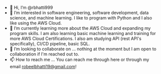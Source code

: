 - 👋 Hi, I’m @rbhatti999
- 👀 I’m interested in software engineering, software development, data science, and machine learning. I like to program with Python and I also like using the AWS Cloud. 
- 🌱 I’m currently learning more about the AWS Cloud and expanding my program skills. I am also learning basic machine learning and training for more AWS Cloud Certifications. I also am studying API (rest API's specifically), CI/CD pipeline, basic SQL.
- 💞️ I’m looking to collaborate on ... nothing at the moment but I am open to collaboration if I'm reached out to. 
- 📫 How to reach me ... You can reach me through here or through my email robeelbhatti19@gmail.com!

<!---
rbhatti999/rbhatti999 is a ✨ special ✨ repository because its `README.md` (this file) appears on your GitHub profile.
You can click the Preview link to take a look at your changes.
--->
